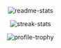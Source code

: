 <p align='center'><img src="https://github-readme-stats.vercel.app/api?username=behicsakar&theme=dark&show_icons=true&card_width=495px" alt="readme-stats" /></p>

<p align='center'><img src="https://github-readme-streak-stats.herokuapp.com/?user=behicsakar&theme=dark" alt="streak-stats" /></p>

<p align='center'><img src="https://github-profile-trophy.vercel.app/?username=behicsakar&theme=darkhub&column=4&margin-w=18&margin-h=18" alt="profile-trophy" /></p>
